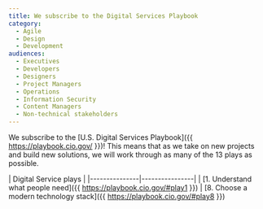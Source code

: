 ```yaml
---
title: We subscribe to the Digital Services Playbook
category:
  - Agile
  - Design
  - Development
audiences:
  - Executives
  - Developers
  - Designers
  - Project Managers
  - Operations
  - Information Security
  - Content Managers
  - Non-technical stakeholders
---
```


We subscribe to the [U.S. Digital Services Playbook]({{ https://playbook.cio.gov/ }})! This means that as we take on new projects and build new solutions, we will work through as many of the 13 plays as possible.


| Digital Service plays   |
|---------------|----------------|
| [1. Understand what people need]({{ https://playbook.cio.gov/#play1 }})   | [8. Choose a modern technology stack]({{ https://playbook.cio.gov/#play8 }})
